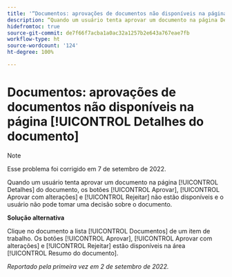 ```yaml
---
title: '“Documentos: aprovações de documentos não disponíveis na página Detalhes do documento”'
description: “Quando um usuário tenta aprovar um documento na página Detalhes do documento, os botões [!UICONTROL Aprovar], [!UICONTROL Aprovar com alterações] e [!UICONTROL Rejeitar] não estão disponíveis e o usuário não pode tomar uma decisão sobre o documento.”
hidefromtoc: true
source-git-commit: de7f66f7acba1a0ac32a1257b2e643a767eae7fb
workflow-type: ht
source-wordcount: '124'
ht-degree: 100%

---
```



# Documentos: aprovações de documentos não disponíveis na página [!UICONTROL Detalhes do documento]

>[!NOTE]
>
>Esse problema foi corrigido em 7 de setembro de 2022.

Quando um usuário tenta aprovar um documento na página [!UICONTROL Detalhes] do documento, os botões [!UICONTROL Aprovar], [!UICONTROL Aprovar com alterações] e [!UICONTROL Rejeitar] não estão disponíveis e o usuário não pode tomar uma decisão sobre o documento.

**Solução alternativa**

Clique no documento a lista [!UICONTROL Documentos] de um item de trabalho. Os botões [!UICONTROL Aprovar], [!UICONTROL Aprovar com alterações] e [!UICONTROL Rejeitar] estão disponíveis na área [!UICONTROL Resumo do documento].

_Reportado pela primeira vez em 2 de setembro de 2022._

